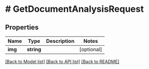 # # GetDocumentAnalysisRequest

## Properties

Name | Type | Description | Notes
------------ | ------------- | ------------- | -------------
**img** | **string** |  | [optional]

[[Back to Model list]](../../README.md#models) [[Back to API list]](../../README.md#endpoints) [[Back to README]](../../README.md)
